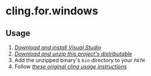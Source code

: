 # cling.for.windows

## Usage
1. [_Download and install Visual Studio_](https://visualstudio.microsoft.com/downloads/)
2. [_Download and unzip this project's distributable_](https://github.com/boydingham/cling.for.windows/blob/main/cling-win-amd64-1.0~dev-d78d1a0.zip)
3. Add the unzipped binary's _`bin`_ directory to your _`PATH`_
4. Follow [_these original cling usage instructions_](https://github.com/boydingham/cling.for.windows/blob/main/cling-win-amd64-1.0~dev-d78d1a0.zip)
